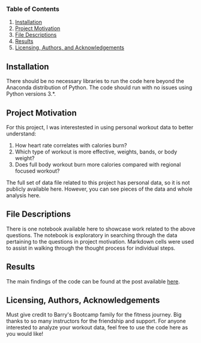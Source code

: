 ### Table of Contents

1. [Installation](#installation)
2. [Project Motivation](#motivation)
3. [File Descriptions](#files)
4. [Results](#results)
5. [Licensing, Authors, and Acknowledgements](#licensing)

## Installation <a name="installation"></a>

There should be no necessary libraries to run the code here beyond the Anaconda distribution of Python.  The code should run with no issues using Python versions 3.*.

## Project Motivation<a name="motivation"></a>

For this project, I was interestested in using personal workout data to better understand:

1. How heart rate correlates with calories burn?
2. Which type of workout is more effective, weights, bands, or body weight?
3. Does full body workout burn more calories compared with regional focused workout?

The full set of data file related to this project has personal data, so it is not publicly available here.  However, you can see pieces of the data and whole analysis here.  

## File Descriptions <a name="files"></a>

There is one notebook available here to showcase work related to the above questions.  The notebook is exploratory in searching through the data pertaining to the questions in project motivation.  Markdown cells were used to assist in walking through the thought process for individual steps.  

## Results<a name="results"></a>

The main findings of the code can be found at the post available [here](https://medium.com/p/5d45e7b2718a/edit).

## Licensing, Authors, Acknowledgements<a name="licensing"></a>
Must give credit to Barry's Bootcamp family for the fitness journey. Big thanks to so many instructors for the friendship and support. For anyone interested to analyze your workout data, feel free to use the code here as you would like!
